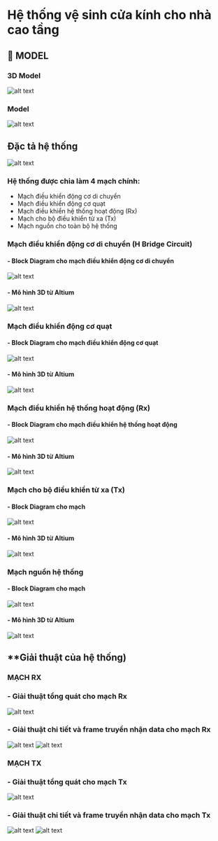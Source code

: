 # Hệ thống vệ sinh cửa kính cho nhà cao tầng
## 🚗 **MODEL**
### 3D Model
![alt text](3D.png)
### Model 
![alt text](Model.png)
## **Đặc tả hệ thống**
![alt text](Block_Diagram/dactahethong.png)
### Hệ thống được chia làm 4 mạch chính: 
- Mạch điều khiển động cơ di chuyển
- Mạch điều khiển động cơ quạt
- Mạch điều khiển hệ thống hoạt động (Rx)
- Mạch cho bộ điều khiển từ xa (Tx) 
- Mạch nguồn cho toàn bộ hệ thống
### Mạch điều khiển động cơ di chuyển (H Bridge Circuit) 
#### - Block Diagram cho mạch điều khiển động cơ di chuyển
![alt text](Block_Diagram/blockmotor.png)
#### - Mô hình 3D từ Altium
![alt text](Model/Motor.png)
### Mạch điều khiển động cơ quạt
#### - Block Diagram cho mạch điều khiển động cơ quạt
![alt text](Block_Diagram/blockmotorfan.png)
#### - Mô hình 3D từ Altium 
![alt text](Model/MotorFan.png)
### Mạch điều khiển hệ thống hoạt động (Rx)
#### - Block Diagram cho mạch điều khiển hệ thống hoạt động 
![alt text](Block_Diagram/BlockRx.png)
#### - Mô hình 3D từ Altium
![alt text](Model/Rx.png)
### Mạch cho bộ điều khiển từ xa (Tx)
#### - Block Diagram cho mạch
![alt text](Block_Diagram/BlockTx.png)
#### - Mô hình 3D từ Altium 
![alt text](Model/Tx.png)
### Mạch nguồn hệ thống 
#### - Block Diagram cho mạch 
![alt text](Block_Diagram/Blockpower.png)
#### - Mô hình 3D từ Altium 
![alt text](Model/power.png)
## **Giải thuật của hệ thống)
### **MẠCH RX** 
### - Giải thuật tổng quát cho mạch Rx 
![alt text](Block_code/Rx.png)
### - Giải thuật chi tiết và frame truyền nhận data cho mạch Rx 
![alt text](Block_code/Rx_detailed.png)
![alt text](Block_code/Rx_data.png)
### **MẠCH TX** 
### - Giải thuật tổng quát cho mạch Tx 
![alt text](Block_code/Tx.png)
### - Giải thuật chi tiết và frame truyền nhận data cho mạch Tx 
![alt text](Block_code/Tx_detailed.png)
![alt text](Block_code/Tx_data.png)

